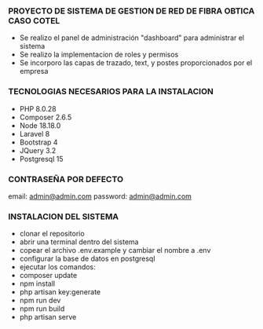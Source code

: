 ### PROYECTO DE SISTEMA DE GESTION DE RED DE FIBRA OBTICA CASO COTEL
- Se realizo el panel de administración "dashboard" para administrar el sistema
- Se realizo la implementacion de roles y permisos
- Se incorporo las capas de trazado, text, y postes proporcionados por el empresa

### TECNOLOGIAS NECESARIOS PARA LA INSTALACION
- PHP 8.0.28
- Composer 2.6.5
- Node 18.18.0
- Laravel 8
- Bootstrap 4
- JQuery 3.2
- Postgresql 15

### CONTRASEÑA POR DEFECTO
email: admin@admin.com
password: admin@admin.com

### INSTALACION DEL SISTEMA
- clonar el repositorio
- abrir una terminal dentro del sistema
- copear el archivo .env.example y cambiar el nombre a .env
- configurar la base de datos en postgresql
- ejecutar los comandos:
- composer update
- npm install
- php artisan key:generate
- npm run dev
- npm run build
- php artisan serve
